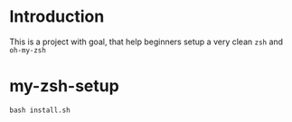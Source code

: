 # Introduction
This is a project with goal, that help beginners setup a very clean `zsh` and `oh-my-zsh`
# my-zsh-setup
```
bash install.sh 
```
